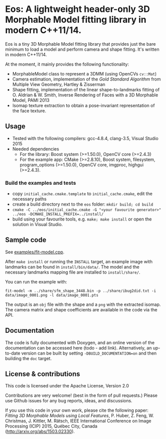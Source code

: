 # Eos: A lightweight header-only 3D Morphable Model fitting library in modern C++11/14.


Eos is a tiny 3D Morphable Model fitting library that provides just the bare minimum to load a model and perform camera and shape fitting. It's written in modern C++11/14.

At the moment, it mainly provides the following functionality:

* MorphableModel class to represent a 3DMM (using OpenCVs `cv::Mat`)
* Camera estimation, implementation of the _Gold Standard Algorithm_ from Multiple View Geometry, Hartley & Zisserman
* Shape fitting, implementation of the linear shape-to-landmarks fitting of O. Aldrian & W. Smith, Inverse Rendering of Faces with a 3D Morphable Model, PAMI 2013
* Isomap texture extraction to obtain a pose-invariant representation of the face texture.

## Usage

* Tested with the following compilers: gcc-4.8.4, clang-3.5, Visual Studio 2015
* Needed dependencies
	* For the library: Boost system (>=1.50.0), OpenCV core (>=2.4.3)
	* For the example app: CMake (>=2.8.10), Boost system, filesystem, program_options (>=1.50.0), OpenCV core, imgproc, highgui (>=2.4.3).

### Build the examples and tests

* copy `initial_cache.cmake.template` to `initial_cache.cmake`, edit the necessary paths
* create a build directory next to the `eos` folder: `mkdir build; cd build`
* `cmake -C ../eos/initial_cache.cmake -G "<your favourite generator>" ../eos -DCMAKE_INSTALL_PREFIX=../install/`
* build using your favourite tools, e.g. `make; make install` or open the solution in Visual Studio.


## Sample code

See [examples/fit-model.cpp](https://github.com/patrikhuber/eos/blob/master/examples/fit-model.cpp).

After `make install` or running the `INSTALL` target, an example image with landmarks can be found in `install/bin/data/`. The model and the necessary landmarks mapping file are installed to `install/share/`.

You can run the example with:

`fit-model -m ../share/sfm_shape_3448.bin -p ../share/ibug2did.txt -i data/image_0001.png -l data/image_0001.pts`

The output is an `obj` file with the shape and a `png` with the extracted isomap. The camera matrix and shape coefficients are available in the code via the API.

## Documentation

The code is fully documented with Doxygen, and an online version of the documentation can be accessed here (todo - add link). Alternatively, an up-to-date version can be built by setting `-DBUILD_DOCUMENTATION=on` and then building the `doc` target.


## License & contributions

This code is licensed under the Apache License, Version 2.0

Contributions are very welcome! (best in the form of pull requests.) Please use Github issues for any bug reports, ideas, and discussions.

If you use this code in your own work, please cite the following paper: _Fitting 3D Morphable Models using Local Features_, P. Huber, Z. Feng, W. Christmas, J. Kittler, M. Rätsch, IEEE International Conference on Image Processing (ICIP) 2015, Québec City, Canada (http://arxiv.org/abs/1503.02330).
